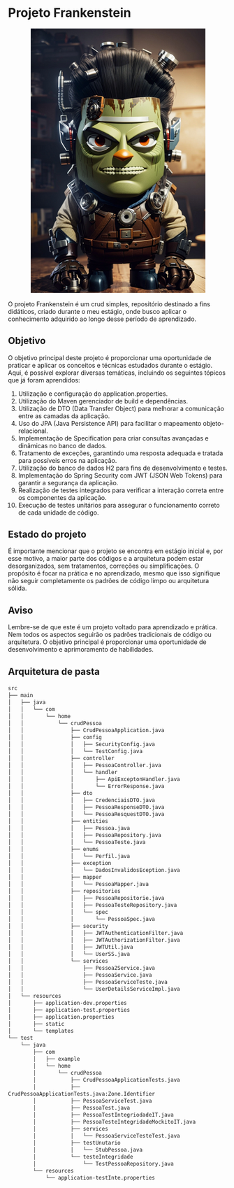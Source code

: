 # Projeto Frankenstein
<div align="center">
<p float="left">
 <img src="https://github.com/ifeslopes/projeto_frankenstein/blob/main/img.png" width="400" />
</p>
 </div>

O projeto Frankenstein é um crud simples, repositório destinado a fins didáticos, criado durante o meu estágio, onde busco aplicar o conhecimento adquirido ao longo desse período de aprendizado.

## Objetivo

O objetivo principal deste projeto é proporcionar uma oportunidade de praticar e aplicar os conceitos e técnicas estudados durante o estágio. Aqui, é possível explorar diversas temáticas, incluindo os seguintes tópicos que já foram aprendidos:
1. Utilização e configuração do application.properties.
2. Utilização do Maven gerenciador de build e dependências. 
3. Utilização de DTO (Data Transfer Object) para melhorar a comunicação entre as camadas da aplicação.
4. Uso do JPA (Java Persistence API) para facilitar o mapeamento objeto-relacional.
5. Implementação de Specification para criar consultas avançadas e dinâmicas no banco de dados.
6. Tratamento de exceções, garantindo uma resposta adequada e tratada para possíveis erros na aplicação.
7. Utilização do banco de dados H2 para fins de desenvolvimento e testes.
8. Implementação do Spring Security com JWT (JSON Web Tokens) para garantir a segurança da aplicação.
9. Realização de testes integrados para verificar a interação correta entre os componentes da aplicação.
10. Execução de testes unitários para assegurar o funcionamento correto de cada unidade de código.

## Estado do projeto

É importante mencionar que o projeto se encontra em estágio inicial e, por esse motivo, a maior parte dos códigos e a arquitetura podem estar desorganizados, sem tratamentos, correções ou simplificações. O propósito é focar na prática e no aprendizado, mesmo que isso signifique não seguir completamente os padrões de código limpo ou arquitetura sólida.


## Aviso

Lembre-se de que este é um projeto voltado para aprendizado e prática. Nem todos os aspectos seguirão os padrões tradicionais de código ou arquitetura. O objetivo principal é proporcionar uma oportunidade de desenvolvimento e aprimoramento de habilidades.

## Arquitetura de pasta
```
src
├── main
│   ├── java
│   │   └── com
│   │       └── home
│   │           └── crudPessoa
│   │               ├── CrudPessoaApplication.java
│   │               ├── config
│   │               │   ├── SecurityConfig.java
│   │               │   └── TestConfig.java
│   │               ├── controller
│   │               │   ├── PessoaController.java
│   │               │   └── handler
│   │               │       ├── ApiExceptonHandler.java
│   │               │       └── ErrorResponse.java
│   │               ├── dto
│   │               │   ├── CredenciaisDTO.java
│   │               │   ├── PessoaResponseDTO.java
│   │               │   └── PessoaResquestDTO.java
│   │               ├── entities
│   │               │   ├── Pessoa.java
│   │               │   ├── PessoaRepository.java
│   │               │   └── PessoaTeste.java
│   │               ├── enums
│   │               │   └── Perfil.java
│   │               ├── exception
│   │               │   └── DadosInvalidosEception.java
│   │               ├── mapper
│   │               │   └── PessoaMapper.java
│   │               ├── repositories
│   │               │   ├── PessoaRepositorie.java
│   │               │   ├── PessoaTesteRepository.java
│   │               │   └── spec
│   │               │       └── PessoaSpec.java
│   │               ├── security
│   │               │   ├── JWTAuthenticationFilter.java
│   │               │   ├── JWTAuthorizationFilter.java
│   │               │   ├── JWTUtil.java
│   │               │   └── UserSS.java
│   │               └── services
│   │                   ├── Pessoa2Service.java
│   │                   ├── PessoaService.java
│   │                   ├── PessoaServiceTeste.java
│   │                   └── UserDetailsServiceImpl.java
│   └── resources
│       ├── application-dev.properties
│       ├── application-test.properties
│       ├── application.properties
│       ├── static
│       └── templates
└── test
    └── java
        ├── com
        │   ├── example
        │   └── home
        │       └── crudPessoa
        │           ├── CrudPessoaApplicationTests.java
        │           ├── CrudPessoaApplicationTests.java:Zone.Identifier
        │           ├── PessoaServiceTest.java
        │           ├── PessoaTest.java
        │           ├── PessoaTestIntegriodadeIT.java
        │           ├── PessoaTesteIntegridadeMockitoIT.java
        │           ├── services
        │           │   └── PessoaServiceTesteTest.java
        │           ├── testUnutario
        │           │   └── StubPessoa.java
        │           └── testeIntegridade
        │               └── TestPessoaRepository.java
        └── resources
            └── application-testInte.properties

```
